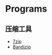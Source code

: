 # Programs
## 压缩工具
* [7zip](https://www.7-zip.org/)
* [Bandizip](https://www.bandisoft.com/bandizip/)
